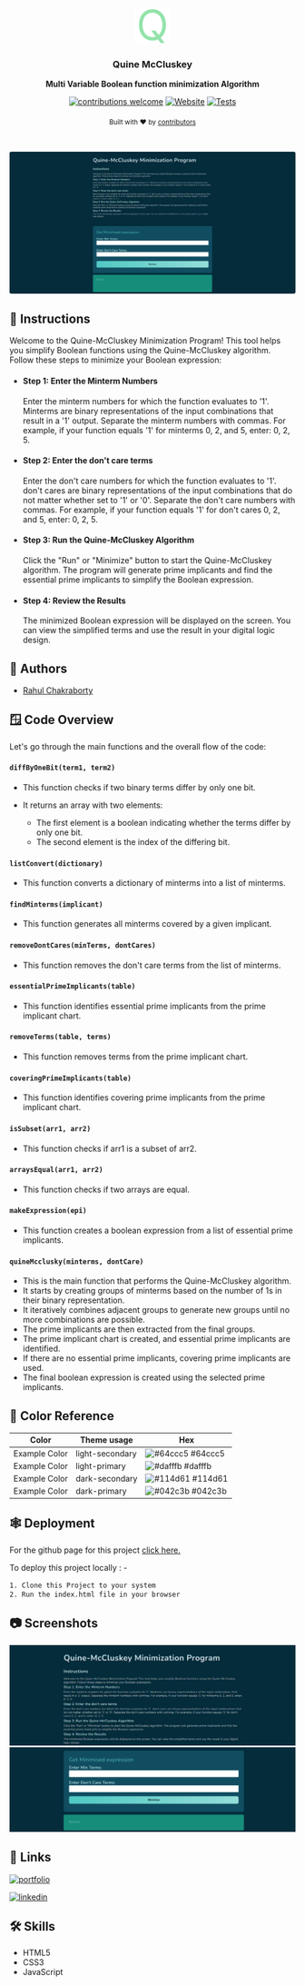 <div align="center">
  <a href="https://rahulc0dy.github.io/QuineMcCluskey">
    <img
      src="Q.png"
      alt="Quine McCluskey"
      height="64"
    />
  </a>
  <h3>
    <b>
      Quine McCluskey
    </b>
  </h3>
  <b>
    Multi Variable Boolean function minimization Algorithm
  </b>
  <p>

[![contributions welcome](https://img.shields.io/badge/contributions-welcome-brightgreen?logo=github)](CODE_OF_CONDUCT.md) [![Website](https://img.shields.io/website?url=https%3A%2F%2Fhoppscotch.io&logo=hoppscotch)](https://rahulc0dy.github.io/QuineMcCluskey) [![Tests](https://github.com/hoppscotch/hoppscotch/actions/workflows/tests.yml/badge.svg)](https://github.com/hoppscotch/hoppscotch/actions)

  </p>
  <p>
    <sub>
      Built with ❤︎ by
      <a href="https://github.com/rahulc0dy/QuineMcCluskey/graphs/contributors">
        contributors
      </a>
    </sub>
  </p>
  <br />
  <p>
    <a href="https://rahulc0dy.github.io/QuineMcCluskey">
      <picture>
        <!-- <source media="(prefers-color-scheme: dark)" srcset="./packages/hoppscotch-common/public/images/banner-dark.png">
        <source media="(prefers-color-scheme: light)" srcset="./packages/hoppscotch-common/public/images/banner-light.png"> -->
        <img alt="QM" src="images/screenshot3.png" style="border-radius:.2rem">
      </picture>
    </a>
  </p>
</div>

## 📄 Instructions

Welcome to the Quine-McCluskey Minimization Program! This tool helps you simplify Boolean functions using the Quine-McCluskey algorithm. Follow these steps to minimize your Boolean expression:

-   #### Step 1: Enter the Minterm Numbers

    Enter the minterm numbers for which the function evaluates to '1'. Minterms are binary representations of the input combinations that result in a '1' output. Separate the minterm numbers with commas. For example, if your function equals '1' for minterms 0, 2, and 5, enter: 0, 2, 5.

-   #### Step 2: Enter the don't care terms

    Enter the don't care numbers for which the function evaluates to '1'. don't cares are binary representations of the input combinations that do not matter whether set to '1' or '0'. Separate the don't care numbers with commas. For example, if your function equals '1' for don't cares 0, 2, and 5, enter: 0, 2, 5.

-   #### Step 3: Run the Quine-McCluskey Algorithm

    Click the "Run" or "Minimize" button to start the Quine-McCluskey algorithm. The program will generate prime implicants and find the essential prime implicants to simplify the Boolean expression.

-   #### Step 4: Review the Results
    The minimized Boolean expression will be displayed on the screen. You can view the simplified terms and use the result in your digital logic design.

## 🥷 Authors

-   [Rahul Chakraborty](https://www.github.com/rahulc0dy)

## 🪟 Code Overview

Let's go through the main functions and the overall flow of the code:

#### `diffByOneBit(term1, term2)`

-   This function checks if two binary terms differ by only one bit.
-   It returns an array with two elements:

    -   The first element is a boolean indicating whether the terms differ by only one bit.
    -   The second element is the index of the differing bit.

#### `listConvert(dictionary)`

-   This function converts a dictionary of minterms into a list of minterms.

#### `findMinterms(implicant)`

-   This function generates all minterms covered by a given implicant.

#### `removeDontCares(minTerms, dontCares)`

-   This function removes the don't care terms from the list of minterms.

#### `essentialPrimeImplicants(table)`

-   This function identifies essential prime implicants from the prime implicant chart.

#### `removeTerms(table, terms)`

-   This function removes terms from the prime implicant chart.

#### `coveringPrimeImplicants(table)`

-   This function identifies covering prime implicants from the prime implicant chart.

#### `isSubset(arr1, arr2)`

-   This function checks if arr1 is a subset of arr2.

#### `arraysEqual(arr1, arr2)`

-   This function checks if two arrays are equal.

#### `makeExpression(epi)`

-   This function creates a boolean expression from a list of essential prime implicants.

#### `quineMcclusky(minterms, dontCare)`

-   This is the main function that performs the Quine-McCluskey algorithm.
-   It starts by creating groups of minterms based on the number of 1s in their binary representation.
-   It iteratively combines adjacent groups to generate new groups until no more combinations are possible.
-   The prime implicants are then extracted from the final groups.
-   The prime implicant chart is created, and essential prime implicants are identified.
-   If there are no essential prime implicants, covering prime implicants are used.
-   The final boolean expression is created using the selected prime implicants.

## 🔘 Color Reference

| Color         | Theme usage     | Hex                                                              |
| ------------- | --------------- | ---------------------------------------------------------------- |
| Example Color | light-secondary | ![#64ccc5](https://via.placeholder.com/10/64ccc5?text=+) #64ccc5 |
| Example Color | light-primary   | ![#dafffb](https://via.placeholder.com/10/dafffb?text=+) #dafffb |
| Example Color | dark-secondary  | ![#114d61](https://via.placeholder.com/10/114d61?text=+) #114d61 |
| Example Color | dark-primary    | ![#042c3b](https://via.placeholder.com/10/042c3b?text=+) #042c3b |

## 🕸️ Deployment

For the github page for this project [click here.](https://rahulc0dy.github.io/QuineMcCluskey)

To deploy this project locally : -

    1. Clone this Project to your system
    2. Run the index.html file in your browser

## 📷 Screenshots

![App Screenshot 1](images/screenshot1.png)
![App Screenshot 2](images/screenshot2.png)

## 🔗 Links

[![portfolio](https://img.shields.io/badge/my_portfolio-000?style=for-the-badge&logo=ko-fi&logoColor=white)](https://portfolio-webapp.framer.ai/)

[![linkedin](https://img.shields.io/badge/linkedin-0A66C2?style=for-the-badge&logo=linkedin&logoColor=white)](https://www.linkedin.com/rahulc0dy)

## 🛠 Skills

-   HTML5
-   CSS3
-   JavaScript

